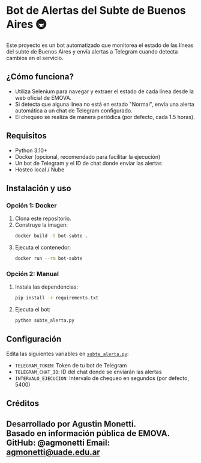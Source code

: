 # Bot de Alertas del Subte de Buenos Aires 🚇

Este proyecto es un bot automatizado que monitorea el estado de las líneas del subte de Buenos Aires y envía alertas a Telegram cuando detecta cambios en el servicio.

## ¿Cómo funciona?

- Utiliza Selenium para navegar y extraer el estado de cada línea desde la web oficial de EMOVA.
- Si detecta que alguna línea no está en estado "Normal", envía una alerta automática a un chat de Telegram configurado.
- El chequeo se realiza de manera periódica (por defecto, cada 1.5 horas).

## Requisitos

- Python 3.10+
- Docker (opcional, recomendado para facilitar la ejecución)
- Un bot de Telegram y el ID de chat donde enviar las alertas
- Hosteo local / Nube

## Instalación y uso

### Opción 1: Docker

1. Clona este repositorio.
2. Construye la imagen:
   ```sh
   docker build -t bot-subte .
   ```
3. Ejecuta el contenedor:
   ```sh
   docker run --rm bot-subte
   ```

### Opción 2: Manual

1. Instala las dependencias:
   ```sh
   pip install -r requirements.txt
   ```
2. Ejecuta el bot:
   ```sh
   python subte_alerta.py
   ```

## Configuración

Edita las siguientes variables en [`subte_alerta.py`](Bot-Subte/subte_alerta.py):

- `TELEGRAM_TOKEN`: Token de tu bot de Telegram
- `TELEGRAM_CHAT_ID`: ID del chat donde se enviarán las alertas
- `INTERVALO_EJECUCION`: Intervalo de chequeo en segundos (por defecto, 5400)

## Créditos

Desarrollado por Agustin Monetti.  
Basado en información pública de EMOVA.
GitHub: @agmonetti
Email: agmonetti@uade.edu.ar
---
